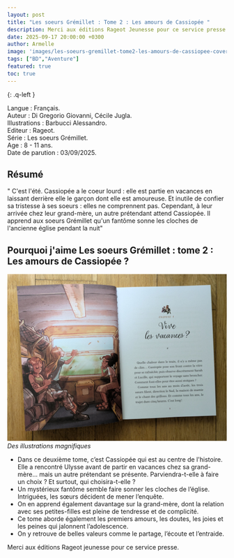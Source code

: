 ```yaml
---
layout: post
title: "Les soeurs Grémillet : Tome 2 : Les amours de Cassiopée "
description: Merci aux éditions Rageot Jeunesse pour ce service presse qui m’a permis de découvrir cette BD. Un vrai coup de cœur, et maintenant j’ai hâte de lire la suite !
date: 2025-09-17 20:00:00 +0300
author: Armelle
image: 'images/les-soeurs-gremillet-tome2-les-amours-de-cassiopee-cover.jpg'
tags: ["BD","Aventure"]
featured: true
toc: true
---
```


{: .q-left }

Langue : Français.    
Auteur : Di Gregorio Giovanni, Cécile Jugla.    
Illustrations : Barbucci Alessandro.                   
Editeur : Rageot.    
Série : Les soeurs Grémillet.                
Age : 8 - 11 ans.                             
Date de parution : 03/09/2025.         

## Résumé

" C'est l'été. Cassiopée a le coeur lourd : elle est partie en vacances en laissant derrière elle le garçon dont elle est amoureuse. Et inutile de confier sa tristesse à ses soeurs : elles ne comprennent pas. Cependant, à leur arrivée chez leur grand-mère, un autre prétendant attend Cassiopée. Il apprend aux soeurs Grémillet qu'un fantôme sonne les cloches de l'ancienne église pendant la nuit"

## Pourquoi j'aime Les soeurs Grémillet : tome 2 : Les amours de Cassiopée ?

![Des illustrations magnifiques](images/les-soeurs-gremillet-tome2-les-amours-de-cassiopee-int.jpg)
*Des illustrations magnifiques*
- Dans ce deuxième tome, c’est Cassiopée qui est au centre de l'histoire. Elle a rencontré Ulysse avant de partir en vacances chez sa grand-mère... mais un autre prétendant se présente. Parviendra-t-elle à faire un choix ? Et surtout, qui choisira-t-elle ?
- Un mystérieux fantôme semble faire sonner les cloches de l’église. Intriguées, les sœurs décident de mener l’enquête.
- On en apprend également davantage sur la grand-mère, dont la relation avec ses petites-filles est pleine de tendresse et de complicité.
- Ce tome aborde également les premiers amours, les doutes, les joies et les peines qui jalonnent l’adolescence. 
- On y retrouve de belles valeurs comme le partage, l’écoute et l’entraide.

Merci aux éditions Rageot jeunesse pour ce service presse.




